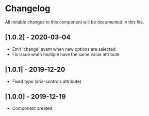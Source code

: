 # Changelog
All notable changes to this component will be documented in this file.

## [1.0.2] - 2020-03-04
- Emit 'change' event when new options are selected
- Fix issue when multiple <options> have the same value attribute 

## [1.0.1] - 2019-12-20
- Fixed typo (aria-controls attribute)

## [1.0.0] - 2019-12-19
- Component created
